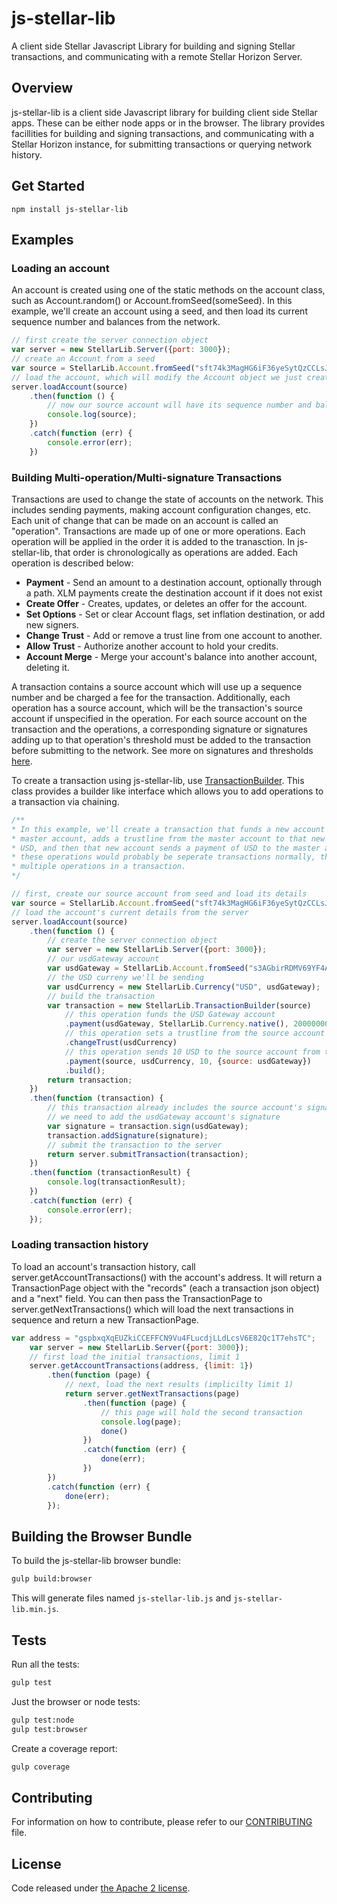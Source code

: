 # js-stellar-lib

A client side Stellar Javascript Library for building and signing Stellar transactions, and communicating with a remote Stellar Horizon Server.

## Overview

js-stellar-lib is a client side Javascript library for building client side Stellar apps. These can be either node apps or in the browser. The library provides facillities for building and signing transactions, and communicating with a Stellar Horizon instance, for submitting transactions or querying network history.

## Get Started

```
npm install js-stellar-lib
```


## Examples

### Loading an account

An account is created using one of the static methods on the account class, such as Account.random() or Account.fromSeed(someSeed). In this example, we'll create an account using a seed, and then load its current sequence number and balances from the network.

```javascript
// first create the server connection object
var server = new StellarLib.Server({port: 3000});
// create an Account from a seed
var source = StellarLib.Account.fromSeed("sft74k3MagHG6iF36yeSytQzCCLsJ2Fo9K4YJpQCECwgoUobc4v");
// load the account, which will modify the Account object we just created
server.loadAccount(source)
    .then(function () {
        // now our source account will have its sequence number and balances loaded
        console.log(source);
    })
    .catch(function (err) {
        console.error(err);
    })
```

### Building Multi-operation/Multi-signature Transactions

Transactions are used to change the state of accounts on the network. This includes
sending payments, making account configuration changes, etc. Each unit of change that
can be made on an account is called an "operation". Transactions are made up of one or
more operations. Each operation will be applied in the order it is added to the tranasction. In js-stellar-lib, that order is chronologically as operations are added. Each operation is described below:

* **Payment** - Send an amount to a destination account, optionally through a path.
    XLM payments create the destination account if it does not exist
* **Create Offer** - Creates, updates, or deletes an offer for the account.
* **Set Options** - Set or clear Account flags, set inflation destination, or add new signers.
* **Change Trust** - Add or remove a trust line from one account to another.
* **Allow Trust** - Authorize another account to hold your credits.
* **Account Merge** - Merge your account's balance into another account, deleting it.

A transaction contains a source account which will use up a sequence number and be charged a fee for the transaction. Additionally, each operation has a source account,
which will be the transaction's source account if unspecified in the operation. For
each source account on the transaction and the operations, a corresponding signature
or signatures adding up to that operation's threshold must be added to the transaction before submitting to the network. See more on signatures and thresholds [here](https://github.com/stellar/stellar-core/tree/dc8a9adb494b0584fda9500fb1a465d175efdfd4/src/transactions#thresholds).

To create a transaction using js-stellar-lib, use [TransactionBuilder](https://github.com/stellar/js-stellar-lib/blob/master/src/transaction_builder.js). This class provides
a builder like interface which allows you to add operations to a transaction via chaining.



```javascript
/**
* In this example, we'll create a transaction that funds a new account from the
* master account, adds a trustline from the master account to that new account for
* USD, and then that new account sends a payment of USD to the master account. While
* these operations would probably be seperate transactions normally, this shows the power of
* multiple operations in a transaction.
*/

// first, create our source account from seed and load its details
var source = StellarLib.Account.fromSeed("sft74k3MagHG6iF36yeSytQzCCLsJ2Fo9K4YJpQCECwgoUobc4v");
// load the account's current details from the server
server.loadAccount(source)
    .then(function () {
        // create the server connection object
        var server = new StellarLib.Server({port: 3000});
        // our usdGateway account
        var usdGateway = StellarLib.Account.fromSeed("s3AGbirRDMV69YF4AtgDoiPaqG3YGcChnkFWtiewVScywmXeJQL");
        // the USD curreny we'll be sending
        var usdCurrency = new StellarLib.Currency("USD", usdGateway);
        // build the transaction
        var transaction = new StellarLib.TransactionBuilder(source)
            // this operation funds the USD Gateway account
            .payment(usdGateway, StellarLib.Currency.native(), 20000000)
            // this operation sets a trustline from the source account to the usdGateway account for "USD"
            .changeTrust(usdCurrency)
            // this operation sends 10 USD to the source account from the usdGateway
            .payment(source, usdCurrency, 10, {source: usdGateway})
            .build();
        return transaction;
    })
    .then(function (transaction) {
        // this transaction already includes the source account's signature, now
        // we need to add the usdGateway account's signature
        var signature = transaction.sign(usdGateway);
        transaction.addSignature(signature);
        // submit the transaction to the server
        return server.submitTransaction(transaction);
    })
    .then(function (transactionResult) {
        console.log(transactionResult);
    })
    .catch(function (err) {
        console.error(err);
    });
```

### Loading transaction history

To load an account's transaction history, call server.getAccountTransactions()
with the account's address. It will return a TransactionPage object with the
"records" (each a transaction json object) and a "next" field. You can then
pass the TransactionPage to server.getNextTransactions() which will load the next
transactions in sequence and return a new TransactionPage.

```javascript
var address = "gspbxqXqEUZkiCCEFFCN9Vu4FLucdjLLdLcsV6E82Qc1T7ehsTC";
    var server = new StellarLib.Server({port: 3000});
    // first load the initial transactions, limit 1
    server.getAccountTransactions(address, {limit: 1})
        .then(function (page) {
            // next, load the next results (implicilty limit 1)
            return server.getNextTransactions(page)
                .then(function (page) {
                    // this page will hold the second transaction
                    console.log(page);
                    done()
                })
                .catch(function (err) {
                    done(err);
                })
        })
        .catch(function (err) {
            done(err);
        });
```

## Building the Browser Bundle

To build the js-stellar-lib browser bundle:

```sh
gulp build:browser
```

This will generate files named `js-stellar-lib.js` and `js-stellar-lib.min.js`.
## Tests

Run all the tests:

```sh
gulp test
```
Just the browser or node tests:
```sh
gulp test:node
gulp test:browser
```
Create a coverage report:
```sh
gulp coverage
```

## Contributing

For information on how to contribute, please refer to our [CONTRIBUTING](https://github.com/stellar/js-stellar-lib/blob/master/CONTRIBUTING.md) file.

## License

Code released under [the Apache 2 license](https://github.com/stellar/js-stellar-lib/blob/master/LICENSE).